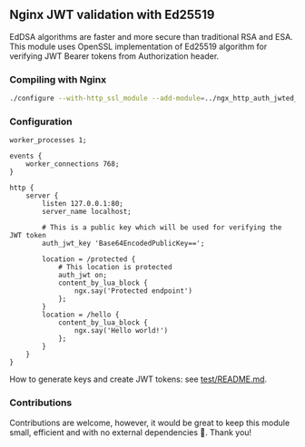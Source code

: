 ## Nginx JWT validation with Ed25519

EdDSA algorithms are faster and more secure than traditional RSA and ESA.
This module uses OpenSSL implementation of Ed25519 algorithm for verifying JWT Bearer tokens from Authorization header.

### Compiling with Nginx

```bash
./configure --with-http_ssl_module --add-module=../ngx_http_auth_jwted_module
```

### Configuration

```nginx
worker_processes 1;

events {
    worker_connections 768;
}

http {
    server {
        listen 127.0.0.1:80;
        server_name localhost;

        # This is a public key which will be used for verifying the JWT token
        auth_jwt_key 'Base64EncodedPublicKey==';

        location = /protected {
            # This location is protected
            auth_jwt on;
            content_by_lua_block {
                ngx.say('Protected endpoint')
            };
        }
        location = /hello {
            content_by_lua_block {
                ngx.say('Hello world!')
            };
        }
    }
}
```

How to generate keys and create JWT tokens: see [test/README.md](test/README.md).

### Contributions

Contributions are welcome, however, it would be great to keep this module small, efficient and with no external dependencies 🙏.
Thank you!